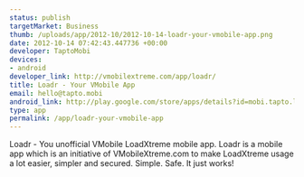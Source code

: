 ```yaml
--- 
status: publish
targetMarket: Business
thumb: /uploads/app/2012-10/2012-10-14-loadr-your-vmobile-app.png
date: 2012-10-14 07:42:43.447736 +00:00
developer: TaptoMobi
devices: 
- android
developer_link: http://vmobilextreme.com/app/loadr/
title: Loadr - Your VMobile App
email: hello@tapto.mobi
android_link: http://play.google.com/store/apps/details?id=mobi.tapto.loadr
type: app
permalink: /app/loadr-your-vmobile-app
---
```


Loadr - You unofficial VMobile LoadXtreme mobile app. Loadr is a mobile app which is an initiative of VMobileXtreme.com to make LoadXtreme usage a lot easier, simpler and secured.
Simple. Safe. It just works!
